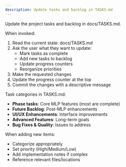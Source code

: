 ```yaml
---
description: Update tasks and backlog in TASKS.md
---
```


Update the project tasks and backlog in docs/TASKS.md.

When invoked:
1. Read the current state: docs/TASKS.md
2. Ask the user what they want to update:
   - Mark tasks as complete
   - Add new tasks to backlog
   - Update progress counters
   - Reorganize priorities
3. Make the requested changes
4. Update the progress counter at the top
5. Commit the changes with a descriptive message

Task categories in TASKS.md:
- **Phase tasks**: Core MLP features (most are complete)
- **Future Backlog**: Post-MLP enhancements
- **UI/UX Enhancements**: Interface improvements
- **Advanced Features**: Long-term goals
- **Bug Fixes & Quality**: Issues to address

When adding new items:
- Categorize appropriately
- Set priority (High/Medium/Low)
- Add implementation notes if complex
- Reference relevant files/locations
